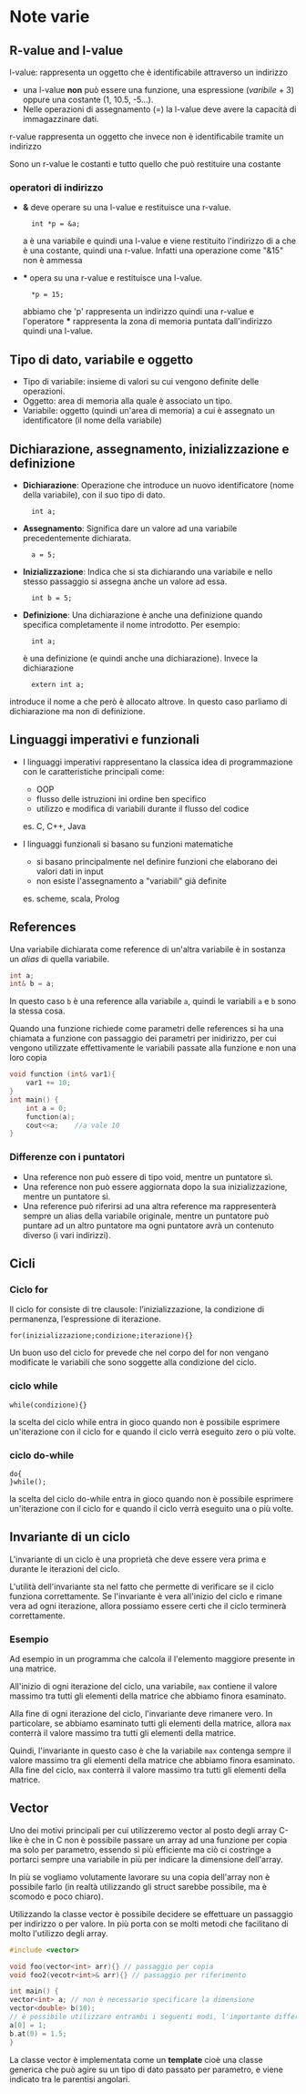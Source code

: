 ﻿# Note varie

## R-value and l-value
l-value: rappresenta un oggetto che è identificabile attraverso un indirizzo
- una l-value **non** può essere una funzione, una espressione (*varibile* + 3) oppure una costante (1, 10.5, -5...).
- Nelle operazioni di assegnamento (=) la l-value deve avere la capacità di immagazzinare dati.

r-value rappresenta un oggetto che invece non è identificabile tramite un indirizzo

Sono un r-value le costanti e tutto quello che può restituire una costante

### operatori di indirizzo
- **&** deve operare su una l-value e restituisce una r-value.
	
		int *p = &a;
	 a è una variabile e quindi una l-value e viene restituito l'indirizzo di a che è una costante, quindi una r-value.
	Infatti una operazione come "&15" non è ammessa
	
- **\*** opera su una r-value e restituisce una l-value.
		
		*p = 15; 
	abbiamo che 'p' rappresenta un indirizzo quindi una r-value e l'operatore **\*** rappresenta la zona di memoria puntata dall'indirizzo quindi una l-value.

## Tipo di dato, variabile e oggetto
- Tipo di variabile: insieme di valori su cui vengono definite delle operazioni.
- Oggetto: area di memoria alla quale è associato un tipo.
- Variabile: oggetto (quindi un'area di memoria) a cui è assegnato un identificatore (il nome della variabile)


## Dichiarazione, assegnamento, inizializzazione e definizione

- **Dichiarazione**: Operazione che introduce un nuovo identificatore (nome della variabile), con il suo tipo di dato.
		
		int a;
- **Assegnamento**: Significa dare un valore ad una variabile precedentemente dichiarata.

		a = 5;
	
- **Inizializzazione**: Indica che si sta dichiarando una variabile e nello stesso passaggio si assegna anche un valore ad essa.

		int b = 5;

- **Definizione**: Una dichiarazione è anche una definizione quando specifica completamente il nome introdotto.
Per esempio:

		int a;

	è una definizione (e quindi anche una dichiarazione). 
Invece la dichiarazione

		extern int a;

introduce il nome a che però è allocato altrove. In questo caso parliamo di dichiarazione ma non di definizione.


## Linguaggi imperativi e funzionali

- I linguaggi imperativi rappresentano la classica idea di programmazione con le caratteristiche principali come:
	- OOP
	- flusso delle istruzioni ini ordine ben specifico
	- utilizzo e modifica di variabili durante il flusso del codice

	es. C, C++, Java
- I linguaggi funzionali si basano su funzioni matematiche
	- si basano principalmente nel definire funzioni che elaborano dei valori dati in input
	- non esiste l'assegnamento a "variabili" già definite
	
	es. scheme, scala, Prolog

## References

Una variabile dichiarata come reference di un'altra variabile è in sostanza un *alias* di quella variabile.

```c
int a;
int& b = a;
```
In questo caso `b` è una reference alla variabile `a`, quindi le variabili `a` e `b` sono la stessa cosa.

Quando una funzione richiede come parametri delle references si ha una chiamata a funzione con passaggio dei parametri per inidirizzo, per cui vengono utilizzate effettivamente le variabili passate alla funzione e non una loro copia

```c
void function (int& var1){
	var1 += 10;
}
int main() {
	int a = 0;
	function(a);
	cout<<a;	//a vale 10
}
```

### Differenze con i puntatori

- Una reference non può essere di tipo void, mentre un puntatore sì.
- Una reference non può essere aggiornata dopo la sua inizializzazione, mentre un puntatore sì.
- Una reference può riferirsi ad una altra reference ma rappresenterà sempre un alias della variabile originale, mentre un puntatore può puntare ad un altro puntatore ma ogni puntatore avrà un contenuto diverso (i vari indirizzi).

## Cicli

### Ciclo for
Il ciclo for consiste di tre clausole: l’inizializzazione, la condizione di permanenza, l’espressione di iterazione.

	for(inizializzazione;condizione;iterazione){}

Un buon uso del ciclo for prevede che nel corpo del for non vengano modificate le variabili che sono soggette alla condizione del ciclo.

### ciclo while

	while(condizione){}

la scelta del ciclo while entra in gioco quando non è possibile esprimere un'iterazione con il ciclo for e quando il ciclo verrà eseguito zero o più volte.

### ciclo do-while

	do{
	}while();

la scelta del ciclo do-while entra in gioco quando non è possibile esprimere un'iterazione con il ciclo for e quando il ciclo verrà eseguito una o più volte.

## Invariante di un ciclo

L'invariante di un ciclo è una proprietà che deve essere vera prima e durante le iterazioni del ciclo.

L'utilità dell'invariante sta nel fatto che permette di verificare se il ciclo funziona correttamente. Se l'invariante è vera all'inizio del ciclo e rimane vera ad ogni iterazione, allora possiamo essere certi che il ciclo terminerà correttamente.

### Esempio

Ad esempio in un programma che calcola il l'elemento maggiore  presente in una matrice.

All'inizio di ogni iterazione del ciclo,  una variabile, `max` contiene il valore massimo tra tutti gli elementi della matrice che abbiamo finora esaminato.

Alla fine di ogni iterazione del ciclo, l'invariante deve rimanere vero. In particolare, se abbiamo esaminato tutti gli elementi della matrice, allora `max` conterrà il valore massimo tra tutti gli elementi della matrice.

Quindi, l'invariante in questo caso è che la variabile `max` contenga sempre il valore massimo tra gli elementi della matrice che abbiamo finora esaminato. Alla fine del ciclo, `max` conterrà il valore massimo tra tutti gli elementi della matrice.

## Vector

Uno dei motivi principali per cui utilizzeremo vector al posto degli array C-like è che in C non è possibile passare un array ad una funzione per copia ma solo per parametro, essendo sì più efficiente ma ciò ci costringe a portarci sempre una variabile in più per indicare la dimensione dell'array. 

In più se vogliamo volutamente lavorare su una copia dell'array non è possibile farlo (in realtà utilizzando gli struct sarebbe possibile, ma è scomodo e poco chiaro).

Utilizzando la classe vector è possibile decidere se effettuare un passaggio per indirizzo o per valore. In più porta con se molti metodi che facilitano di molto l'utilizzo degli array.

```c++
#include <vector>

void foo(vector<int> arr){} // passaggio per copia
void foo2(vecotr<int>& arr){} // passaggio per riferimento

int main() {
vector<int> a; // non è necessario specificare la dimensione
vector<double> b(10);
// è possibile utilizzare entrambi i seguenti modi, l'importante differenza sta nel fatto che utilizzare il metodo at è più sicuro perche fa un controllo sull'esistenza dell'indice
a[0] = 1;
b.at(0) = 1.5;
}
```

La classe vector è implementata come un **template** cioè una classe generica che può agire su un tipo di dato passato per parametro, e viene indicato tra le parentisi angolari.
